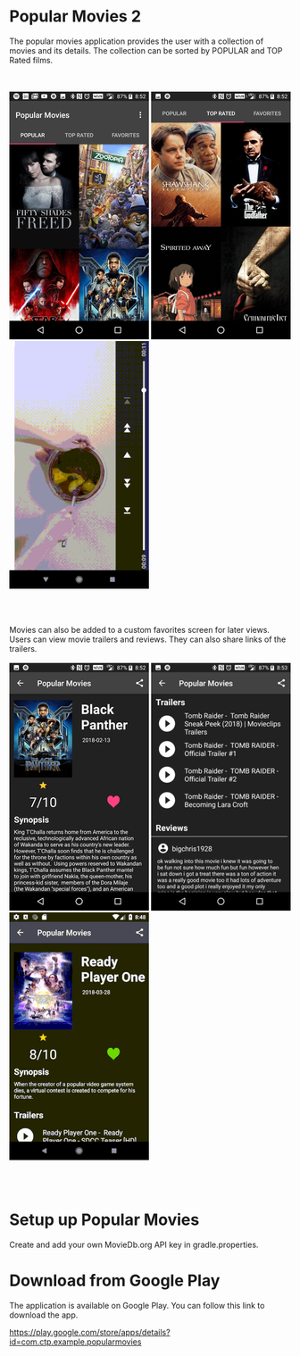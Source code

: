 # Popular Movies 2

The popular movies application provides the user with a collection of movies and its details. 
The collection can be sorted by POPULAR and TOP Rated films.

<br><br>
![screenshot1](screenshots/screen_1.png)
![screenshot2](screenshots/screen_2.png)
![gif1](screenshots/pop_1.gif)


<br><br>

Movies can also be added to a custom favorites screen for later views.
Users can view movie trailers and reviews. They can also share links of the trailers.
<br><br>
![screenshot3](screenshots/screen_3.png)
![screenshot4](screenshots/screen_4.png)
![gif1](screenshots/pop_2.gif)

<br><br>



# Setup up Popular Movies

Create and add your own MovieDb.org API key in gradle.properties.

# Download from Google Play
The application is available on Google Play. You can follow this link to
download the app.

https://play.google.com/store/apps/details?id=com.ctp.example.popularmovies